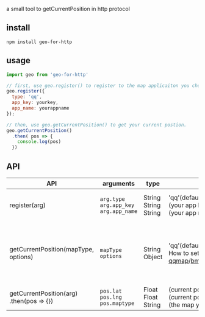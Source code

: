 a small tool to getCurrentPosition in http protocol
## install
```
npm install geo-for-http
```
## usage 
```javascript
import geo from 'geo-for-http'

// first, use geo.register() to register to the map applicaiton you choose.
geo.register({
  type: 'qq',
  app_key: yourkey,
  app_name: yourappname
});

// then, use geo.getCurrentPosition() to get your current postion.
geo.getCurrentPosition()
  .then( pos => {
    console.log(pos)
  })

```
## API

| API | arguments | type | value | description |
| --- | --- | --- | --- | --- |
| register(arg) |  `arg.type`<br/>`arg.app_key`<br/> `arg.app_name`<br/> | String<br/>String<br/>String |  'qq'(default)/'baidu'/'ali'/'h5'<br/>(your app key) <br/> (your app name)  | Register to the map applicaiton you choose. QQMAP is highly recommended. | 
| getCurrentPosition(mapType, options) |  `mapType`<br/>`options`<br/> | String<br/>Object | 'qq'(default)/'baidu'/'ali'/'h5'<br/>How to set options: [qqmap](http://lbs.qq.com/tool/component-geolocation.html)/[bmap]( http://developer.baidu.com/map/reference/index.php?title=Class:%E6%9C%8D%E5%8A%A1%E7%B1%BB/Geolocation)/[amap](http://lbs.amap.com/api/javascript-api/reference/location/) | Options of each map's original getCurrentPosition function, depends on which map you choose. _You can ignore it at most of the time_. | 
| getCurrentPosition(arg)<br/>.then(pos => {}) |  `pos.lat`<br/>`pos.lng`<br/> `pos.maptype`<br/> | Float<br/>Float<br/>String |  (current postion latitude)<br/>(current postion longitude)<br/>(the map you're using)| Callback function of the `getCurrentPosition()`. | 
